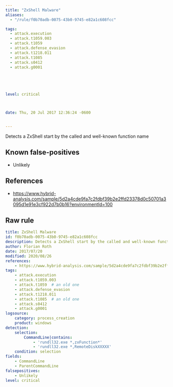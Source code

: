 ```yaml
---
title: "ZxShell Malware"
aliases:
  - "/rule/f0b70adb-0075-43b0-9745-e82a1c608fcc"

tags:
  - attack.execution
  - attack.t1059.003
  - attack.t1059
  - attack.defense_evasion
  - attack.t1218.011
  - attack.t1085
  - attack.s0412
  - attack.g0001





level: critical



date: Thu, 20 Jul 2017 12:36:24 -0600


---
```


Detects a ZxShell start by the called and well-known function name

<!--more-->


## Known false-positives

* Unlikely



## References

* https://www.hybrid-analysis.com/sample/5d2a4cde9fa7c2fdbf39b2e2ffd23378d0c50701a3095d1e91e3cf922d7b0b16?environmentId=100


## Raw rule
```yaml
title: ZxShell Malware
id: f0b70adb-0075-43b0-9745-e82a1c608fcc
description: Detects a ZxShell start by the called and well-known function name
author: Florian Roth
date: 2017/07/20
modified: 2020/08/26
references:
    - https://www.hybrid-analysis.com/sample/5d2a4cde9fa7c2fdbf39b2e2ffd23378d0c50701a3095d1e91e3cf922d7b0b16?environmentId=100
tags:
    - attack.execution
    - attack.t1059.003
    - attack.t1059  # an old one
    - attack.defense_evasion
    - attack.t1218.011
    - attack.t1085  # an old one
    - attack.s0412
    - attack.g0001
logsource:
    category: process_creation
    product: windows
detection:
    selection:
        CommandLine|contains:
            - 'rundll32.exe *,zxFunction*'
            - 'rundll32.exe *,RemoteDiskXXXXX'
    condition: selection
fields:
    - CommandLine
    - ParentCommandLine
falsepositives:
    - Unlikely
level: critical

```
